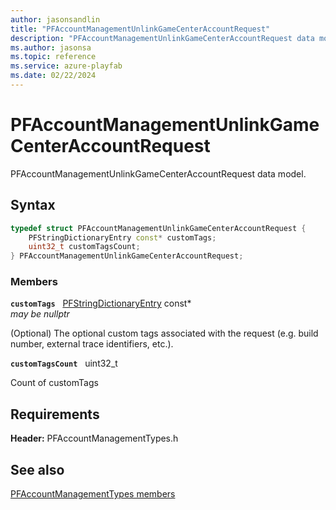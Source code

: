 ```yaml
---
author: jasonsandlin
title: "PFAccountManagementUnlinkGameCenterAccountRequest"
description: "PFAccountManagementUnlinkGameCenterAccountRequest data model."
ms.author: jasonsa
ms.topic: reference
ms.service: azure-playfab
ms.date: 02/22/2024
---
```


# PFAccountManagementUnlinkGameCenterAccountRequest  

PFAccountManagementUnlinkGameCenterAccountRequest data model.  

## Syntax  
  
```cpp
typedef struct PFAccountManagementUnlinkGameCenterAccountRequest {  
    PFStringDictionaryEntry const* customTags;  
    uint32_t customTagsCount;  
} PFAccountManagementUnlinkGameCenterAccountRequest;  
```
  
### Members  
  
**`customTags`** &nbsp; [PFStringDictionaryEntry](../../pftypes/structs/pfstringdictionaryentry.md) const*  
*may be nullptr*  
  
(Optional) The optional custom tags associated with the request (e.g. build number, external trace identifiers, etc.).
  
**`customTagsCount`** &nbsp; uint32_t  
  
Count of customTags
  
  
## Requirements  
  
**Header:** PFAccountManagementTypes.h
  
## See also  
[PFAccountManagementTypes members](../pfaccountmanagementtypes_members.md)  

  
  
